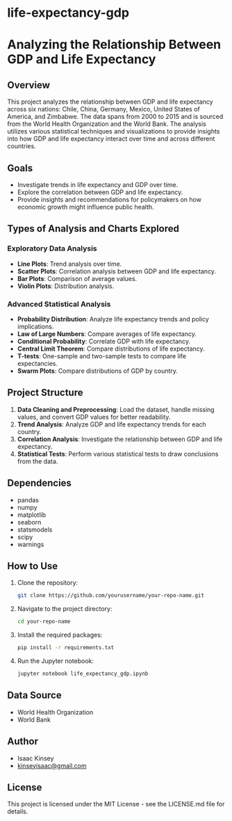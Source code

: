 # life-expectancy-gdp
# Analyzing the Relationship Between GDP and Life Expectancy

## Overview
This project analyzes the relationship between GDP and life expectancy across six nations: Chile, China, Germany, Mexico, United States of America, and Zimbabwe. The data spans from 2000 to 2015 and is sourced from the World Health Organization and the World Bank. The analysis utilizes various statistical techniques and visualizations to provide insights into how GDP and life expectancy interact over time and across different countries.

## Goals
- Investigate trends in life expectancy and GDP over time.
- Explore the correlation between GDP and life expectancy.
- Provide insights and recommendations for policymakers on how economic growth might influence public health.

## Types of Analysis and Charts Explored
### Exploratory Data Analysis
- **Line Plots**: Trend analysis over time.
- **Scatter Plots**: Correlation analysis between GDP and life expectancy.
- **Bar Plots**: Comparison of average values.
- **Violin Plots**: Distribution analysis.

### Advanced Statistical Analysis
- **Probability Distribution**: Analyze life expectancy trends and policy implications.
- **Law of Large Numbers**: Compare averages of life expectancy.
- **Conditional Probability**: Correlate GDP with life expectancy.
- **Central Limit Theorem**: Compare distributions of life expectancy.
- **T-tests**: One-sample and two-sample tests to compare life expectancies.
- **Swarm Plots**: Compare distributions of GDP by country.

## Project Structure
1. **Data Cleaning and Preprocessing**: Load the dataset, handle missing values, and convert GDP values for better readability.
2. **Trend Analysis**: Analyze GDP and life expectancy trends for each country.
3. **Correlation Analysis**: Investigate the relationship between GDP and life expectancy.
4. **Statistical Tests**: Perform various statistical tests to draw conclusions from the data.

## Dependencies
- pandas
- numpy
- matplotlib
- seaborn
- statsmodels
- scipy
- warnings

## How to Use
1. Clone the repository:
    ```bash
    git clone https://github.com/yourusername/your-repo-name.git
    ```
2. Navigate to the project directory:
    ```bash
    cd your-repo-name
    ```
3. Install the required packages:
    ```bash
    pip install -r requirements.txt
    ```
4. Run the Jupyter notebook:
    ```bash
    jupyter notebook life_expectancy_gdp.ipynb
    ```

## Data Source
- World Health Organization
- World Bank

## Author
- Isaac Kinsey
- kinseyisaac@gmail.com

## License
This project is licensed under the MIT License - see the LICENSE.md file for details.
